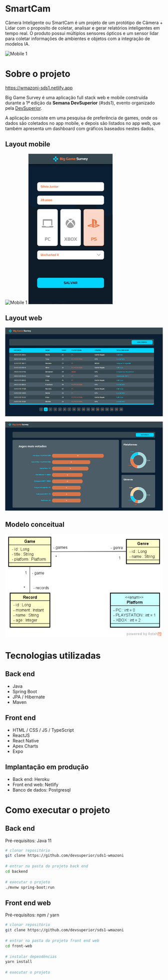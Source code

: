 # SmartCam
Câmera Inteligente ou SmartCam é um projeto de um protótipo de Câmera + Lidar com o proposito de coletar, analisar e gerar relatórios inteligentes em tempo real. O produto possui múltiplos sensores ópticos e um sensor lidar para coletar informações de ambientes e objetos com a integração de modelos IA.

![Mobile 1](https://lh3.googleusercontent.com/pw/ADCreHfsz6NmAE_V79lEFHSSMoyOq71m2EbPIrDJXexpQWduaMFotcVF0yCeqcB1wuKEmbvNMgLmGJQX-WK6HZtbOOlXxB5ynYz7adB83BwUHD6gKAPl6ARfitaNE0R-KW-HqewCvTcG4cqSoe4MrEMDjvZ4=w842-h632-s-no?authuser=0)

# Sobre o projeto

https://wmazoni-sds1.netlify.app

Big Game Survey é uma aplicação full stack web e mobile construída durante a 1ª edição da **Semana DevSuperior** (#sds1), evento organizado pela [DevSuperior](https://devsuperior.com "Site da DevSuperior").

A aplicação consiste em uma pesquisa de preferência de games, onde os dados são coletados no app mobile, e depois são listados no app web, que também apresenta um dashboard com gráficos baseados nestes dados.

## Layout mobile
![Mobile 1](https://lh3.googleusercontent.com/pw/ADCreHfsz6NmAE_V79lEFHSSMoyOq71m2EbPIrDJXexpQWduaMFotcVF0yCeqcB1wuKEmbvNMgLmGJQX-WK6HZtbOOlXxB5ynYz7adB83BwUHD6gKAPl6ARfitaNE0R-KW-HqewCvTcG4cqSoe4MrEMDjvZ4=w842-h632-s-no?authuser=0) ![Mobile 2](https://github.com/acenelio/assets/raw/main/sds1/mobile2.png)

## Layout web
![Web 1](https://github.com/acenelio/assets/raw/main/sds1/web1.png)

![Web 2](https://github.com/acenelio/assets/raw/main/sds1/web2.png)

## Modelo conceitual
![Modelo Conceitual](https://github.com/acenelio/assets/raw/main/sds1/modelo-conceitual.png)

# Tecnologias utilizadas
## Back end
- Java
- Spring Boot
- JPA / Hibernate
- Maven
## Front end
- HTML / CSS / JS / TypeScript
- ReactJS
- React Native
- Apex Charts
- Expo
## Implantação em produção
- Back end: Heroku
- Front end web: Netlify
- Banco de dados: Postgresql

# Como executar o projeto

## Back end
Pré-requisitos: Java 11

```bash
# clonar repositório
git clone https://github.com/devsuperior/sds1-wmazoni

# entrar na pasta do projeto back end
cd backend

# executar o projeto
./mvnw spring-boot:run
```

## Front end web
Pré-requisitos: npm / yarn

```bash
# clonar repositório
git clone https://github.com/devsuperior/sds1-wmazoni

# entrar na pasta do projeto front end web
cd front-web

# instalar dependências
yarn install

# executar o projeto
